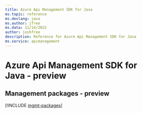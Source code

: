 ```yaml
---
title: Azure Api Management SDK for Java
ms.topic: reference
ms.devlang: java
ms.author: jfree
ms.data: 11/14/2022
author: joshfree
description: Reference for Azure Api Management SDK for Java
ms.service: apimanagement
---
```

# Azure Api Management SDK for Java - preview

## Management packages - preview
[!INCLUDE [mgmt-packages](api-management-mgmt-index.md)]